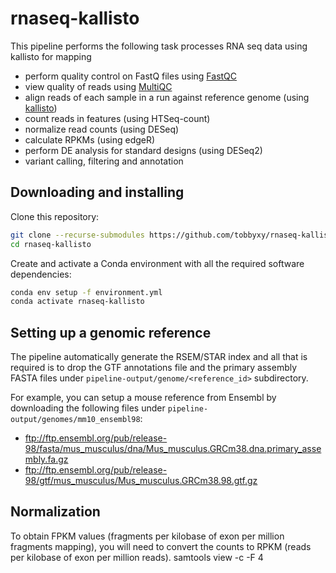 # rnaseq-kallisto

This pipeline performs the following task
processes RNA seq data using kallisto for mapping

- perform quality control on FastQ files using [FastQC](https://www.bioinformatics.babraham.ac.uk/projects/fastqc/)
- view quality of reads using [MultiQC](https://multiqc.info/)
- align reads of each sample in a run against reference genome (using [kallisto](https://github.com/pachterlab/kallisto)) 
- count reads in features (using HTSeq-count)
- normalize read counts (using DESeq)
- calculate RPKMs (using edgeR)
- perform DE analysis for standard designs (using DESeq2)
- variant calling, filtering and annotation

 
 ## Downloading and installing

Clone this repository:

```bash
git clone --recurse-submodules https://github.com/tobbyxy/rnaseq-kallisto
cd rnaseq-kallisto
```

Create and activate a Conda environment with all the required software
dependencies:

```bash
conda env setup -f environment.yml
conda activate rnaseq-kallisto
```

## Setting up a genomic reference


The pipeline automatically generate the RSEM/STAR index and all that is
required is to drop the GTF annotations file and the primary assembly FASTA
files under `pipeline-output/genome/<reference_id>` subdirectory.

For example, you can setup a mouse reference from Ensembl by downloading the
following files under `pipeline-output/genomes/mm10_ensembl98`:

 - ftp://ftp.ensembl.org/pub/release-98/fasta/mus_musculus/dna/Mus_musculus.GRCm38.dna.primary_assembly.fa.gz
 - ftp://ftp.ensembl.org/pub/release-98/gtf/mus_musculus/Mus_musculus.GRCm38.98.gtf.gz


## Normalization
To obtain FPKM values (fragments per kilobase of exon per million fragments mapping), you will need to convert the counts to RPKM (reads per kilobase of exon per million reads).
samtools view -c -F 4 <BAM file>
